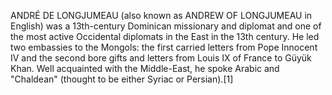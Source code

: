 ANDRÉ DE LONGJUMEAU (also known as ANDREW OF LONGJUMEAU in English) was a 13th-century Dominican missionary and diplomat and one of the most active Occidental diplomats in the East in the 13th century. He led two embassies to the Mongols: the first carried letters from Pope Innocent IV and the second bore gifts and letters from Louis IX of France to Güyük Khan. Well acquainted with the Middle-East, he spoke Arabic and "Chaldean" (thought to be either Syriac or Persian).[1]
